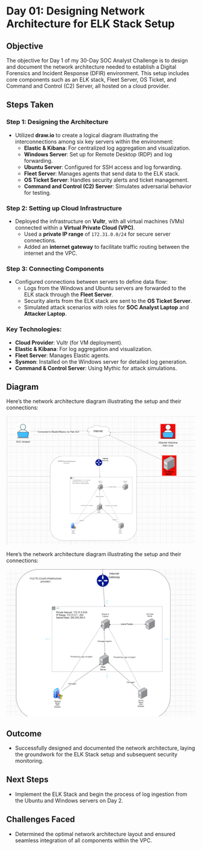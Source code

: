 # Day 01: Designing Network Architecture for ELK Stack Setup

## Objective
The objective for Day 1 of my 30-Day SOC Analyst Challenge is to design and document the network architecture needed to establish a Digital Forensics and Incident Response (DFIR) environment. This setup includes core components such as an ELK stack, Fleet Server, OS Ticket, and Command and Control (C2) Server, all hosted on a cloud provider.

## Steps Taken

### Step 1: Designing the Architecture
- Utilized **draw.io** to create a logical diagram illustrating the interconnections among six key servers within the environment:
  - **Elastic & Kibana**: For centralized log aggregation and visualization.
  - **Windows Server**: Set up for Remote Desktop (RDP) and log forwarding.
  - **Ubuntu Server**: Configured for SSH access and log forwarding.
  - **Fleet Server**: Manages agents that send data to the ELK stack.
  - **OS Ticket Server**: Handles security alerts and ticket management.
  - **Command and Control (C2) Server**: Simulates adversarial behavior for testing.

### Step 2: Setting up Cloud Infrastructure
- Deployed the infrastructure on **Vultr**, with all virtual machines (VMs) connected within a **Virtual Private Cloud (VPC)**.
  - Used a **private IP range** of `172.31.0.0/24` for secure server connections.
  - Added an **internet gateway** to facilitate traffic routing between the internet and the VPC.

### Step 3: Connecting Components
- Configured connections between servers to define data flow:
  - Logs from the Windows and Ubuntu servers are forwarded to the ELK stack through the **Fleet Server**.
  - Security alerts from the ELK stack are sent to the **OS Ticket Server**.
  - Simulated attack scenarios with roles for **SOC Analyst Laptop** and **Attacker Laptop**.

### Key Technologies:
- **Cloud Provider**: Vultr (for VM deployment).
- **Elastic & Kibana**: For log aggregation and visualization.
- **Fleet Server**: Manages Elastic agents.
- **Sysmon**: Installed on the Windows server for detailed log generation.
- **Command & Control Server**: Using Mythic for attack simulations.

## Diagram
Here’s the network architecture diagram illustrating the  setup and their connections:

![Network Architecture Diagram](./Day-01/network-architecture.png)



Here’s the network architecture diagram illustrating the  setup and their connections:

![Network Architecture Diagram](./Day-01/network-architecture2.png)






## Outcome
- Successfully designed and documented the network architecture, laying the groundwork for the ELK Stack setup and subsequent security monitoring.

## Next Steps
- Implement the ELK Stack and begin the process of log ingestion from the Ubuntu and Windows servers on Day 2.

## Challenges Faced
- Determined the optimal network architecture layout and ensured seamless integration of all components within the VPC.

